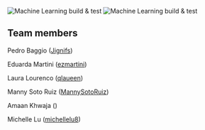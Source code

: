 ![Machine Learning build & test](https://github.com/software-students-fall2022/containerized-app-exercise-team9/actions/workflows/machine-learning.yml/badge.svg)
![Machine Learning build & test](https://github.com/software-students-fall2022/containerized-app-exercise-team9/actions/workflows/web-app.yml/badge.svg)


## Team members
Pedro Baggio ([Jignifs](https://github.com/Jignifs))

Eduarda Martini ([ezmartini](https://github.com/ezmartini))

Laura Lourenco ([qlaueen](https://github.com/qlaueen))

Manny Soto Ruiz ([MannySotoRuiz](https://github.com/MannySotoRuiz))

Amaan Khwaja ([]())

Michelle Lu ([michellelu8](https://github.com/michellelu8))

